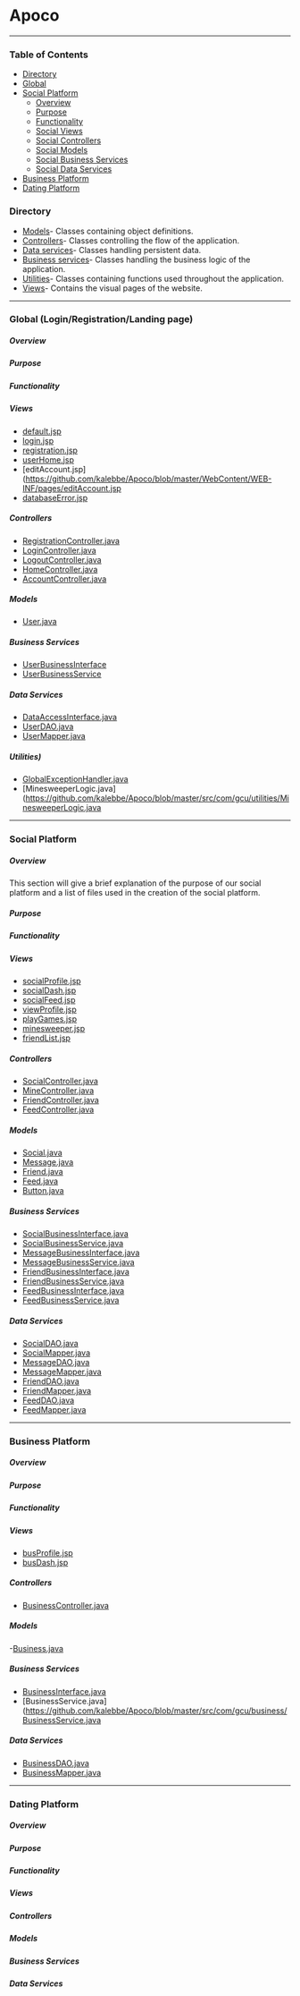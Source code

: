 # Apoco
---
### Table of Contents
- [Directory](https://github.com/kalebbe/Apoco#directory)
- [Global](https://github.com/kalebbe/Apoco#global-loginregistrationlanding-page)
- [Social Platform](https://github.com/kalebbe/Apoco#social-platform)
   * [Overview](https://github.com/kalebbe/Apoco#overview)
   * [Purpose](https://github.com/kalebbe/Apoco#purpose)
   * [Functionality](https://github.com/kalebbe/Apoco#functionality)
   * [Social Views](https://github.com/kalebbe/Apoco#social-views)
   * [Social Controllers](https://github.com/kalebbe/Apoco#social-controllers)
   * [Social Models](https://github.com/kalebbe/Apoco#social-models)
   * [Social Business Services](https://github.com/kalebbe/Apoco#social-business-services)
   * [Social Data Services](https://github.com/kalebbe/Apoco#social-data-services)
- [Business Platform](https://github.com/kalebbe/Apoco#business-platform)
- [Dating Platform](https://github.com/kalebbe/Apoco#dating-platform)
### Directory
- [Models](https://github.com/kalebbe/Apoco/tree/master/src/com/gcu/model)- Classes containing object definitions.
- [Controllers](https://github.com/kalebbe/Apoco/tree/master/src/com/gcu/controller)- Classes controlling the flow of the application.
- [Data services](https://github.com/kalebbe/Apoco/tree/master/src/com/gcu/data)- Classes handling persistent data.
- [Business services](https://github.com/kalebbe/Apoco/tree/master/src/com/gcu/business)- Classes handling the business logic of the application.
- [Utilities](https://github.com/kalebbe/Apoco/tree/master/src/com/gcu/utilities)- Classes containing functions used throughout the application.
- [Views](https://github.com/kalebbe/Apoco/tree/master/WebContent/WEB-INF/pages)- Contains the visual pages of the website.
---
### Global (Login/Registration/Landing page)
##### Overview
##### Purpose
##### Functionality
##### Views
- [default.jsp](https://github.com/kalebbe/Apoco/blob/master/WebContent/default.jsp)
- [login.jsp](https://github.com/kalebbe/Apoco/blob/master/WebContent/WEB-INF/pages/login.jsp)
- [registration.jsp](https://github.com/kalebbe/Apoco/blob/master/WebContent/WEB-INF/pages/registration.jsp)
- [userHome.jsp](https://github.com/kalebbe/Apoco/blob/master/WebContent/WEB-INF/pages/userHome.jsp)
- [editAccount.jsp](https://github.com/kalebbe/Apoco/blob/master/WebContent/WEB-INF/pages/editAccount.jsp
- [databaseError.jsp](https://github.com/kalebbe/Apoco/blob/master/WebContent/WEB-INF/pages/databaseError.jsp)
##### Controllers
- [RegistrationController.java](https://github.com/kalebbe/Apoco/blob/master/src/com/gcu/controller/RegistrationController.java)
- [LoginController.java](https://github.com/kalebbe/Apoco/blob/master/src/com/gcu/controller/LoginController.java)
- [LogoutController.java](https://github.com/kalebbe/Apoco/blob/master/src/com/gcu/controller/LogoutController.java)
- [HomeController.java](https://github.com/kalebbe/Apoco/blob/master/src/com/gcu/controller/HomeController.java)
- [AccountController.java](https://github.com/kalebbe/Apoco/blob/master/src/com/gcu/controller/AccountController.java)
##### Models
- [User.java](https://github.com/kalebbe/Apoco/blob/master/src/com/gcu/model/User.java)
##### Business Services
- [UserBusinessInterface](https://github.com/kalebbe/Apoco/blob/master/src/com/gcu/business/UserBusinessInterface.java)
- [UserBusinessService](https://github.com/kalebbe/Apoco/blob/master/src/com/gcu/business/UserBusinessService.java)
##### Data Services
- [DataAccessInterface.java](https://github.com/kalebbe/Apoco/blob/master/src/com/gcu/data/DataAccessInterface.java)
- [UserDAO.java](https://github.com/kalebbe/Apoco/blob/master/src/com/gcu/data/UserDAO.java)
- [UserMapper.java](https://github.com/kalebbe/Apoco/blob/master/src/com/gcu/data/UserMapper.java)
##### Utilities)
- [GlobalExceptionHandler.java](https://github.com/kalebbe/Apoco/blob/master/src/com/gcu/utilities/GlobalExceptionHandler.java)
- [MinesweeperLogic.java](https://github.com/kalebbe/Apoco/blob/master/src/com/gcu/utilities/MinesweeperLogic.java
---
### Social Platform
##### Overview
This section will give a brief explanation of the purpose of our social platform and a list of files used in the creation of the social platform.
##### Purpose
##### Functionality
##### Views
- [socialProfile.jsp](https://github.com/kalebbe/Apoco/blob/master/WebContent/WEB-INF/pages/socialProfile.jsp)
- [socialDash.jsp](https://github.com/kalebbe/Apoco/blob/master/WebContent/WEB-INF/pages/socialDash.jsp)
- [socialFeed.jsp](https://github.com/kalebbe/Apoco/blob/master/WebContent/WEB-INF/pages/socialFeed.jsp)
- [viewProfile.jsp](https://github.com/kalebbe/Apoco/blob/master/WebContent/WEB-INF/pages/viewProfile.jsp)
- [playGames.jsp](https://github.com/kalebbe/Apoco/blob/master/WebContent/WEB-INF/pages/playGames.jsp)
- [minesweeper.jsp](https://github.com/kalebbe/Apoco/blob/master/WebContent/WEB-INF/pages/minesweeper.jsp)
- [friendList.jsp](https://github.com/kalebbe/Apoco/blob/master/WebContent/WEB-INF/pages/friendList.jsp)
##### Controllers
- [SocialController.java](https://github.com/kalebbe/Apoco/blob/master/src/com/gcu/controller/SocialController.java)
- [MineController.java](https://github.com/kalebbe/Apoco/blob/master/src/com/gcu/controller/MineController.java)
- [FriendController.java](https://github.com/kalebbe/Apoco/blob/master/src/com/gcu/controller/FriendController.java)
- [FeedController.java](https://github.com/kalebbe/Apoco/blob/master/src/com/gcu/controller/FeedController.java)
##### Models
- [Social.java](https://github.com/kalebbe/Apoco/blob/master/src/com/gcu/model/Social.java)
- [Message.java](https://github.com/kalebbe/Apoco/blob/master/src/com/gcu/model/Message.java)
- [Friend.java](https://github.com/kalebbe/Apoco/blob/master/src/com/gcu/model/Friend.java)
- [Feed.java](https://github.com/kalebbe/Apoco/blob/master/src/com/gcu/model/Feed.java)
- [Button.java](https://github.com/kalebbe/Apoco/blob/master/src/com/gcu/model/Button.java)
##### Business Services
- [SocialBusinessInterface.java](https://github.com/kalebbe/Apoco/blob/master/src/com/gcu/business/SocialBusinessInterface.java)
- [SocialBusinessService.java](https://github.com/kalebbe/Apoco/blob/master/src/com/gcu/business/SocialBusinessService.java)
- [MessageBusinessInterface.java](https://github.com/kalebbe/Apoco/blob/master/src/com/gcu/business/MessageBusinessInterface.java)
- [MessageBusinessService.java](https://github.com/kalebbe/Apoco/blob/master/src/com/gcu/business/MessageBusinessService.java)
- [FriendBusinessInterface.java](https://github.com/kalebbe/Apoco/blob/master/src/com/gcu/business/FriendBusinessInterface.java)
- [FriendBusinessService.java](https://github.com/kalebbe/Apoco/blob/master/src/com/gcu/business/FriendBusinessService.java)
- [FeedBusinessInterface.java](https://github.com/kalebbe/Apoco/blob/master/src/com/gcu/business/FeedBusinessInterface.java)
- [FeedBusinessService.java](https://github.com/kalebbe/Apoco/blob/master/src/com/gcu/business/FeedBusinessService.java)
##### Data Services
- [SocialDAO.java](https://github.com/kalebbe/Apoco/blob/master/src/com/gcu/data/SocialDAO.java)
- [SocialMapper.java](https://github.com/kalebbe/Apoco/blob/master/src/com/gcu/data/SocialMapper.java)
- [MessageDAO.java](https://github.com/kalebbe/Apoco/blob/master/src/com/gcu/data/MessageDAO.java)
- [MessageMapper.java](https://github.com/kalebbe/Apoco/blob/master/src/com/gcu/data/MessageMapper.java)
- [FriendDAO.java](https://github.com/kalebbe/Apoco/blob/master/src/com/gcu/data/FriendDAO.java)
- [FriendMapper.java](https://github.com/kalebbe/Apoco/blob/master/src/com/gcu/data/FriendMapper.java)
- [FeedDAO.java](https://github.com/kalebbe/Apoco/blob/master/src/com/gcu/data/FeedDAO.java)
- [FeedMapper.java](https://github.com/kalebbe/Apoco/blob/master/src/com/gcu/data/FeedMapper.java)
---
### Business Platform
##### Overview
##### Purpose
##### Functionality
##### Views
- [busProfile.jsp](https://github.com/kalebbe/Apoco/blob/master/WebContent/WEB-INF/pages/busProfile.jsp)
- [busDash.jsp](https://github.com/kalebbe/Apoco/blob/master/WebContent/WEB-INF/pages/busDash.jsp)
##### Controllers
- [BusinessController.java](https://github.com/kalebbe/Apoco/blob/master/src/com/gcu/controller/BusinessController.java)
##### Models
-[Business.java](https://github.com/kalebbe/Apoco/blob/master/src/com/gcu/model/Business.java)
##### Business Services
- [BusinessInterface.java](https://github.com/kalebbe/Apoco/blob/master/src/com/gcu/business/BusinessInterface.java)
- [BusinessService.java](https://github.com/kalebbe/Apoco/blob/master/src/com/gcu/business/BusinessService.java
##### Data Services
- [BusinessDAO.java](https://github.com/kalebbe/Apoco/blob/master/src/com/gcu/data/BusinessDAO.java)
- [BusinessMapper.java](https://github.com/kalebbe/Apoco/blob/master/src/com/gcu/data/BusinessMapper.java)
---
### Dating Platform
##### Overview
##### Purpose
##### Functionality
##### Views
##### Controllers
##### Models
##### Business Services
##### Data Services
